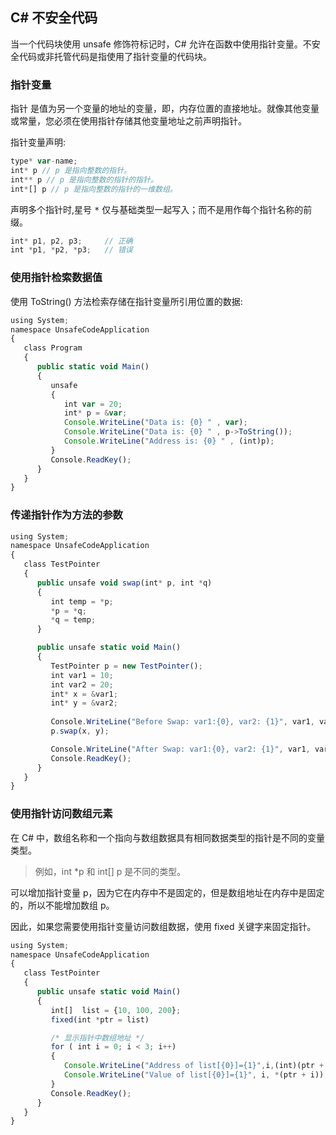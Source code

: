## C# 不安全代码

当一个代码块使用 unsafe 修饰符标记时，C# 允许在函数中使用指针变量。不安全代码或非托管代码是指使用了指针变量的代码块。

### 指针变量

指针 是值为另一个变量的地址的变量，即，内存位置的直接地址。就像其他变量或常量，您必须在使用指针存储其他变量地址之前声明指针。

指针变量声明:

```javascript
type* var-name;
int* p // p 是指向整数的指针。
int** p // p 是指向整数的指针的指针。
int*[] p // p 是指向整数的指针的一维数组。
```

声明多个指针时,星号 <kbd>\*</kbd> 仅与基础类型一起写入；而不是用作每个指针名称的前缀。

```javascript
int* p1, p2, p3;     // 正确
int *p1, *p2, *p3;   // 错误
```

### 使用指针检索数据值

使用 ToString() 方法检索存储在指针变量所引用位置的数据:

```javascript
using System;
namespace UnsafeCodeApplication
{
   class Program
   {
      public static void Main()
      {
         unsafe
         {
            int var = 20;
            int* p = &var;
            Console.WriteLine("Data is: {0} " , var);
            Console.WriteLine("Data is: {0} " , p->ToString());
            Console.WriteLine("Address is: {0} " , (int)p);
         }
         Console.ReadKey();
      }
   }
}
```

### 传递指针作为方法的参数

```javascript
using System;
namespace UnsafeCodeApplication
{
   class TestPointer
   {
      public unsafe void swap(int* p, int *q)
      {
         int temp = *p;
         *p = *q;
         *q = temp;
      }

      public unsafe static void Main()
      {
         TestPointer p = new TestPointer();
         int var1 = 10;
         int var2 = 20;
         int* x = &var1;
         int* y = &var2;
         
         Console.WriteLine("Before Swap: var1:{0}, var2: {1}", var1, var2);
         p.swap(x, y);

         Console.WriteLine("After Swap: var1:{0}, var2: {1}", var1, var2);
         Console.ReadKey();
      }
   }
}
```

### 使用指针访问数组元素

在 C# 中，数组名称和一个指向与数组数据具有相同数据类型的指针是不同的变量类型。

> 例如，int \*p 和 int[] p 是不同的类型。

可以增加指针变量 p，因为它在内存中不是固定的，但是数组地址在内存中是固定的，所以不能增加数组 p。

因此，如果您需要使用指针变量访问数组数据，使用 fixed 关键字来固定指针。

```javascript
using System;
namespace UnsafeCodeApplication
{
   class TestPointer
   {
      public unsafe static void Main()
      {
         int[]  list = {10, 100, 200};
         fixed(int *ptr = list)

         /* 显示指针中数组地址 */
         for ( int i = 0; i < 3; i++)
         {
            Console.WriteLine("Address of list[{0}]={1}",i,(int)(ptr + i));
            Console.WriteLine("Value of list[{0}]={1}", i, *(ptr + i));
         }
         Console.ReadKey();
      }
   }
}
```
